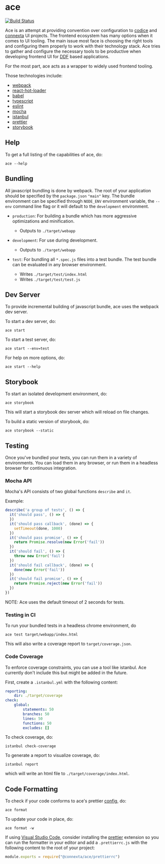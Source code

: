 # ace

[![Build Status](https://travis-ci.org/connexta/ace.svg?branch=master)](https://travis-ci.org/connexta/ace)

Ace is an attempt at providing convention over configuration to
[codice](https://github.com/codice) and
[connexta](https://github.com/connexta) UI projects. The frontend
ecosystem has many options when it comes to UI tooling. The main issue
most face is choosing the right tools and configuring them properly to
work with their technology stack. Ace tries to gather and configure the
necessary tools to be productive when developing frontend UI for
[DDF](https://github.com/codice/ddf) based applications.

For the most part, ace acts as a wrapper to widely used frontend tooling.

Those technologies include:

- [webpack](https://webpack.js.org/)
- [react-hot-loader](http://gaearon.github.io/react-hot-loader/)
- [babel](https://babeljs.io/)
- [typescript](https://www.typescriptlang.org/)
- [eslint](https://eslint.org/)
- [mocha](https://mochajs.org/)
- [istanbul](https://istanbul.js.org/)
- [prettier](https://prettier.io/)
- [storybook](https://storybook.js.org/)

## Help

To get a full listing of the capabilities of ace, do:

    ace --help

## Bundling

All javascript bundling is done by webpack. The root of your application
should be specified by the `package.json` `"main"` key. The bundle
environment can be specified through `NODE_ENV` environment variable, the
`--env` command line flag or it will default to the `development`
environment.

- `production`: For building a bundle which has more aggressive
  optimizations and minification.
  - Outputs to `./target/webapp`

- `development`: For use during development.
  - Outputs to `./target/webapp`

- `test`: For bundling all `*.spec.js` files into a test bundle. The test
  bundle can be evaluated in any browser environment.
  - Writes `./target/test/index.html`
  - Writes `./target/test/test.js`

## Dev Server

To provide incremental building of javascript bundle, ace uses the webpack
dev server.

To start a dev server, do:

    ace start

To start a test server, do:

    ace start --env=test

For help on more options, do:

    ace start --help

## Storybook

To start an isolated development environment, do:

    ace storybook

This will start a storybook dev server which will reload on file changes.

To build a static version of storybook, do:

    ace storybook --static

## Testing

Once you've bundled your tests, you can run them in a variety of
environments. You can load them in any browser, or run them in a headless
browser for continuous integration.

### Mocha API

Mocha's API consists of two global functions `describe` and `it`.

Example:

```javascript
describe('a group of tests', () => {
  it('should pass', () => {
  })
  it('should pass callback', (done) => {
    setTimeout(done, 1000)
  })
  it('should pass promise', () => {
    return Promise.resolve(new Error('fail'))
  })
  it('should fail', () => {
    throw new Error('fail')
  })
  it('should fail callback', (done) => {
    done(new Error('fail'))
  })
  it('should fail promise', () => {
    return Promise.reject(new Error('fail'))
  })
})
```

NOTE: Ace uses the default timeout of 2 seconds for tests.

### Testing in CI

To run your bundled tests in a headless chrome environment, do

    ace test target/webapp/index.html

This will also write a coverage report to `target/coverage.json`.

### Code Coverage

To enforce coverage constraints, you can use a tool like istanbul. Ace
currently don't include this but might be added in the future.

First, create a `.istanbul.yml` with the following content:

```yaml
reporting:
    dir: ./target/coverage
check:
    global:
        statements: 50
        branches: 50
        lines: 50
        functions: 50
        excludes: []
```

To check coverage, do:

    istanbul check-coverage

To generate a report to visualize coverage, do:

    istanbul report

which will write an html file to `./target/coverage/index.html`.

## Code Formatting

To check if your code conforms to ace's prettier
[config](./prettierrc.js), do:

    ace format

To update your code in place, do:

    ace format -w

If using [Visual Studio Code](https://code.visualstudio.com/), consider
installing the
[prettier](https://marketplace.visualstudio.com/items?itemName=esbenp.prettier-vscode)
extension so you can run the formatter in your editor and add a
`.prettierrc.js` with the following content to the root of your project:

```javascript
module.exports = require("@connexta/ace/prettierrc")
```

